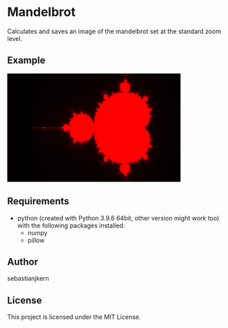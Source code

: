 # Mandelbrot

Calculates and saves an image of the mandelbrot set at the standard zoom level.

## Example

<img src="/mandelbrot.png" height="250">

## Requirements

- python (created with Python 3.9.6 64bit, other version might work too) with the following packages installed:
  - numpy
  - pillow

## Author

sebastianjkern

## License

This project is licensed under the MIT License.
